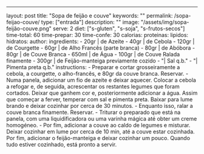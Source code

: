 ---
layout: post
title: "Sopa de feijão e couve"
keywords: ""
permalink: /sopa-feijao-couve/
type: ["entrada"]
description: ""
image: "/assets/img/sopa-feijão-couve.png"
serve: 2
diet: ["s-gluten", "s-soja", "s-frutos-secos"]
time-total: 60
time-prepar: 30
time-confe: 30
calorias:
proteinas:
lipidos:
hidratos:
author: 
ingredients:
    - 20gr | de Azeite
    - 40gr | de Cebola
    - 120gr | de Courgette
    - 60gr | de Alho Francês (parte branca)
    - 80gr | de Abóbora
    - 80gr | de Couve Branca
    - 650ml | de Água
    - 100gr | de Couve Ralada finamente
    - 300gr | de Feijão-manteiga previamente cozido
    - "| Sal q.b."
    - "| Pimenta preta q.b."
instructions:
    - Preparar e cortar grosseiramente a cebola, a courgette, o alho-francês, e 80gr da couve branca. Reservar.
    - Numa panela, adicionar um fio de azeite e deixar aquecer. Colocar a cebola a refogar e, de seguida, acrescentar os restantes legumes que foram cortados. Deixar que ganhem cor e, posteriormente adicionar a água. Assim que começar a ferver, temperar com sal e pimenta preta. Baixar para lume brando e deixar cozinhar por cerca de 30 minutos.
    - Enquanto isso, ralar a couve branca finamente. Reservar.
    - Triturar o preparado que está na panela, com uma liquidificadora ou uma varinha mágica até obter um creme homogéneo.
    - Por fim, adicionar a couve ao caldo de legumes e misturar. Deixar cozinhar em lume por cerca de 10 min, até a couve estar cozinhada. Por fim, adicionar o feijão-manteiga e deixar cozinhar um pouco. Quando tudo estiver cozinhado, está pronto a servir.
